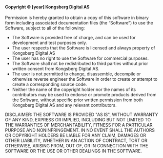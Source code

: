 #### Copyright © [year] Kongsberg Digital AS 
Permission is hereby granted to obtain a copy of this software in binary form including associated documentation files (the “Software”) to use the Software, subject to all of the following: 
* The Software is provided free of charge, and can be used for development and test purposes only. 
* The user respects that the Software is licensed and always property of Kongsberg Digital AS 
* The user has no right to use the Software for commercial purposes. 
* The Software shall not be redistributed to third parties without prior written consent from Kongsberg Digital AS. 
* The user is not permitted to change, disassemble, decompile or otherwise reverse engineer the Software in order to create or attempt to create a corresponding source code. 
* Neither the name of the copyright holder nor the names of its contributors may be used to endorse or promote products derived from the Software, without specific prior written permission from both Kongsberg Digital AS and any relevant contributors. 


DISCLAIMER: THE SOFTWARE IS PROVIDED "AS IS", WITHOUT WARRANTY OF ANY KIND, EXPRESS OR IMPLIED, INCLUDING BUT NOT LIMITED TO THE WARRANTIES OF MERCHANTABILITY, FITNESS FOR A PARTICULAR PURPOSE AND NONINFRINGEMENT. IN NO EVENT SHALL THE AUTHORS OR COPYRIGHT HOLDERS BE LIABLE FOR ANY CLAIM, DAMAGES OR OTHER LIABILITY, WHETHER IN AN ACTION OF CONTRACT, TORT OR OTHERWISE, ARISING FROM, OUT OF, OR IN CONNECTION WITH THE SOFTWARE OR THE USE OR OTHER DEALINGS IN THE SOFTWARE. 
